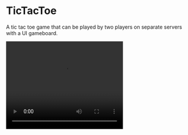 # TicTacToe
A tic tac toe game that can be played by two players on separate servers with a UI gameboard.

<video width="320" height="240" controls>
  <source src="./video of tic tac toe project.mp4" type="video/mp4">
</video>
